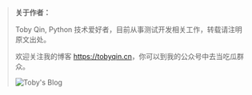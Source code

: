 
> **关于作者：**
>
> Toby Qin, Python 技术爱好者，目前从事测试开发相关工作，转载请注明原文出处。
>
> 欢迎关注我的博客 <https://tobyqin.cn>，你可以到我的公众号中去当吃瓜群众。
>
> ![Toby's Blog](https://tobyqin.github.io/img/wechat-qrcode.jpg)